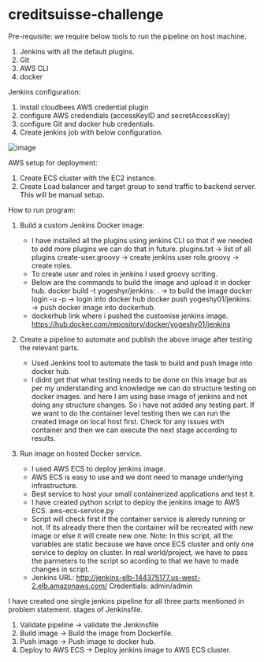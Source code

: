 # creditsuisse-challenge

Pre-requisite:
  we require below tools to run the pipeline on host machine.
  1. Jenkins with all the default plugins.
  2. Git
  3. AWS CLI
  4. docker
  
  Jenkins configuration:
  1. Install cloudbees AWS credential plugin
  2. configure AWS credendials (accessKeyID and secretAccessKey)
  3. configure Git and docker hub credentials.
  4. Create jenkins job with below configuration.
  
  ![image](https://user-images.githubusercontent.com/11476219/145175273-73a7151e-22f8-4d85-a531-f2e572e020a8.png)


  AWS setup for deployment:
  1. Create ECS cluster with the EC2 instance.
  2. Create Load balancer and target group to send traffic to backend server.
  This will be manual setup.
 
How to run program:
  1. Build a custom Jenkins Docker image:
      - I have installed all the plugins using jenkins CLI so that if we needed to add more plugins we can do that in future.
        plugins.txt -> list of all plugins
        create-user.groovy -> create jenkins user
        role.groovy -> create roles.
      - To create user and roles in jenkins I used groovy scriting. 
      - Below are the commands to build the image and upload it in docker hub.
        docker build -t yogeshyr/jenkins:<version> .  -> to build the image
        docker login -u <username> -p <passowrd>      -> login into docker hub
        docker push yogeshy01/jenkins:<version>       -> push docker image into dockerhub.
      - dockerhub link where i pushed the customise jenkins image.
        https://hub.docker.com/repository/docker/yogeshy01/jenkins
  
  2. Create a pipeline to automate and publish the above image after testing the relevant parts.
      - Used Jenkins tool to automate the task to build and push image into docker hub.
      - I didnt get that what testing needs to be done on this image but as per my understanding and knowledge we can do structure testing on docker images.
        and here I am using base image of jenkins and not doing any structure changes. So i have not added any testing part.
        If we want to do the container level testing then we can run the created image on local host first. Check for any issues with container and then we can               execute the next stage according to results.
  
  3. Run image on hosted Docker service.
      - I used AWS ECS to deploy jenkins image.
      - AWS ECS is easy to use and we dont need to manage underlying infrastructure. 
      - Best service to host your small containerized applications and test it.
      - I have created python script to deploy the jenkins image to AWS ECS.
        aws-ecs-service.py 
      - Script will check first if the container service is aleredy running or not.
        If its already there then the container will be recreated with new image
         or else it will create new one.
        Note: In this script, all the variables are static because we have once ECS cluster and only one service to deploy on cluster.
        In real world/project, we have to pass the parmeters to the script so acording to that we have to made changes in script.
      - Jenkins URL: http://jenkins-elb-144375177.us-west-2.elb.amazonaws.com/
        Credentials: admin/admin
  
I have created one single jenkins pipeline for all three parts mentioned in problem statement. 
stages of Jenkinsfile.
  1. Validate pipeline  -> validate the Jenkinsfile
  2. Build image        -> Build the image from Dockerfile.
  3. Push image         -> Push image to docker hub.
  4. Deploy to AWS ECS  -> Deploy jenkins image to AWS ECS cluster.


